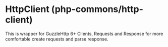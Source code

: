 # HttpClient (php-commons/http-client)

This is wrapper for GuzzleHttp 6+ Clients, Requests and Response for more comfortable create requests and parse response.
